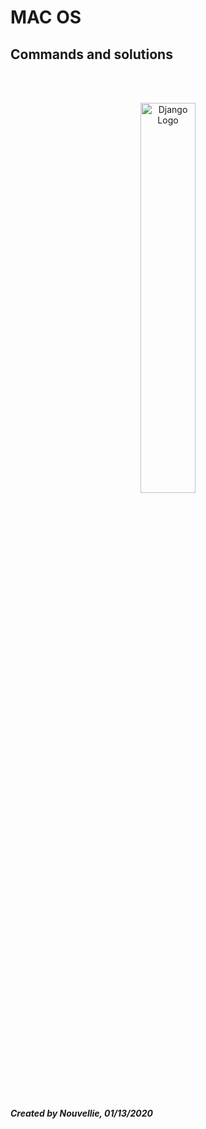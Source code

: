 # MAC OS
## Commands and solutions

<!-- ## Requirements -->
<!-- - []() -->


<br><br><p align="center">
  <img width="42%" height="40%" src="https://developer.apple.com/softwarelicensing/images/mac-logo.svg" alt="Django Logo">
</p>

<br><br>
***Created by Nouvellie, 01/13/2020***